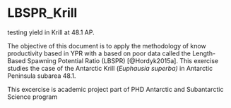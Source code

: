 # LBSPR_Krill

testing yield in Krill at 48.1 AP.

The objective of this document is to apply the methodology of know productivity based in YPR with a based on poor data called the Length-Based Spawning Potential Ratio (LBSPR) [@Hordyk2015a]. This exercise studies the case of the Antarctic Krill (*Euphausia superba)* in Antarctic Peninsula subarea 48.1.

This excercise is academic project part of PHD Antarctic and Subantarctic Science program
